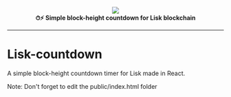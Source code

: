 <p align="center"> 
<img src="https://github.com/nerdvibe/lisk-countdown/blob/master/public/banner.png?raw=true">
  <br/>
  <strong>⏱⚡️ Simple block-height countdown for Lisk blockchain</strong>
</p>
<hr/>

# Lisk-countdown

A simple block-height countdown timer for Lisk made in React.

Note: Don't forget to edit the public/index.html folder
